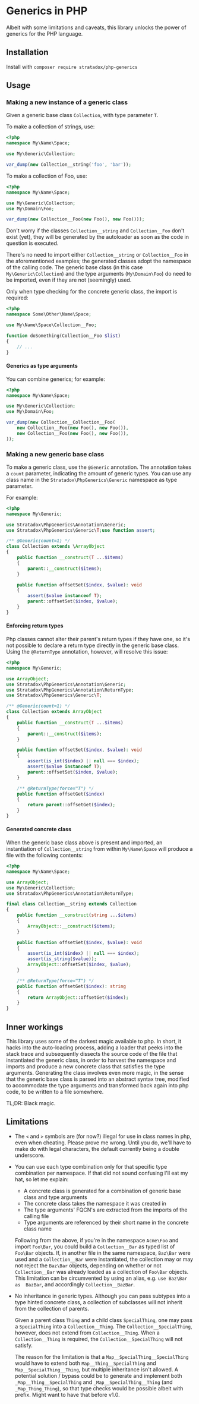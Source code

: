 # Generics in PHP
Albeit with some limitations and caveats, this library unlocks the power of 
generics for the PHP language.

## Installation
Install with `composer require stratadox/php-generics`

## Usage

### Making a new instance of a generic class
Given a generic base class `Collection`, with type parameter `T`.

To make a collection of strings, use:
```php
<?php
namespace My\Name\Space;

use My\Generic\Collection;

var_dump(new Collection__string('foo', 'bar'));
```
To make a collection of Foo, use:
```php
<?php
namespace My\Name\Space;

use My\Generic\Collection;
use My\Domain\Foo;

var_dump(new Collection__Foo(new Foo(), new Foo()));
```
Don't worry if the classes `Collection__string` and `Collection__Foo` don't 
exist (yet), they will be generated by the autoloader as soon as the code in 
question is executed.

There's no need to import either `Collection__string` or `Collection__Foo` in 
the aforementioned examples; the generated classes adopt the namespace of the 
calling code.
The generic base class (in this case `My\Generic\Collection`) and the type 
arguments (`My\Domain\Foo`) do need to be imported, even if they are not 
(seemingly) used.

Only when type checking for the concrete generic class, the import is required:
```php
<?php
namespace Some\Other\Name\Space;

use My\Name\Space\Collection__Foo;

function doSomething(Collection__Foo $list)
{
    // ...
}
```

#### Generics as type arguments
You can combine generics; for example:

```php
<?php
namespace My\Name\Space;

use My\Generic\Collection;
use My\Domain\Foo;

var_dump(new Collection__Collection__Foo(
    new Collection__Foo(new Foo(), new Foo()),
    new Collection__Foo(new Foo(), new Foo()),
));
```

### Making a new generic base class
To make a generic class, use the `@Generic` annotation. The annotation takes a 
`count` parameter, indicating the amount of generic types. You can use any class 
name in the `Stratadox\PhpGenerics\Generic` namespace as type parameter.

For example:
```php
<?php
namespace My\Generic;

use Stratadox\PhpGenerics\Annotation\Generic;
use Stratadox\PhpGenerics\Generic\T;use function assert;

/** @Generic(count=1) */
class Collection extends \ArrayObject
{
    public function __construct(T ...$items)
    {
        parent::__construct($items);
    }

    public function offsetSet($index, $value): void
    {
        assert($value instanceof T);
        parent::offsetSet($index, $value);
    }
}
```

#### Enforcing return types
Php classes cannot alter their parent's return types if they have one, so it's 
not possible to declare a return type directly in the generic base class.
Using the `@ReturnType` annotation, however, will resolve this issue:

```php
<?php
namespace My\Generic;

use ArrayObject;
use Stratadox\PhpGenerics\Annotation\Generic;
use Stratadox\PhpGenerics\Annotation\ReturnType;
use Stratadox\PhpGenerics\Generic\T;

/** @Generic(count=1) */
class Collection extends ArrayObject
{
    public function __construct(T ...$items)
    {
        parent::__construct($items);
    }

    public function offsetSet($index, $value): void
    {
        assert(is_int($index) || null === $index);
        assert($value instanceof T);
        parent::offsetSet($index, $value);
    }

    /** @ReturnType(force="T") */
    public function offsetGet($index)
    {
        return parent::offsetGet($index);
    }
}
```

#### Generated concrete class
When the generic base class above is present and imported, an instantiation of 
`Collection__string` from within `My\Name\Space` will produce a file with the 
following contents:

```php
<?php
namespace My\Name\Space;

use ArrayObject;
use My\Generic\Collection;
use Stratadox\PhpGenerics\Annotation\ReturnType;

final class Collection__string extends Collection
{
    public function __construct(string ...$items)
    {
        ArrayObject::__construct($items);
    }

    public function offsetSet($index, $value): void
    {
        assert(is_int($index) || null === $index);
        assert(is_string($value));
        ArrayObject::offsetSet($index, $value);
    }

    /** @ReturnType(force="T") */
    public function offsetGet($index): string
    {
        return ArrayObject::offsetGet($index);
    }
}
```

## Inner workings
This library uses some of the darkest magic available to php. In short, it hacks 
into the auto-loading process, adding a loader that peeks into the stack trace 
and subsequently dissects the source code of the file that instantiated the 
generic class, in order to harvest the namespace and imports and produce a new 
concrete class that satisfies the type arguments. Generating the class involves 
even more magic, in the sense that the generic base class is parsed into an 
abstract syntax tree, modified to accommodate the type arguments and transformed 
back again into php code, to be written to a file somewhere.

TL;DR: Black magic.

## Limitations
- The `<` and `>` symbols are (for now?) illegal for use in class names in php, 
  even when cheating. Please prove me wrong. Until you do, we'll have to make do 
  with legal characters, the default currently being a double underscore.

- You can use each type combination only for that specific type combination per 
  namespace. If that did not sound confusing I'll eat my hat, so let me explain:
  - A concrete class is generated for a combination of generic base class and 
    type arguments
  - The concrete class takes the namespace it was created in
  - The type arguments' FQCN's are extracted from the imports of the calling file
  - Type arguments are referenced by their short name in the concrete class name

  Following from the above, if you're in the namespace `Acme\Foo` and import 
  `Foo\Bar`, you could build a `Collection__Bar` as typed list of `Foo\Bar` 
  objects. If, in another file in the same namespace, `Baz\Bar` were used and a 
  `Collection__Bar` were instantiated, the collection may or may not reject the 
  `Baz\Bar` objects, depending on whether or not `Collection__Bar` was already 
  loaded as a collection of `Foo\Bar` objects.
  This limitation can be circumvented by using an alias, e.g. `use Baz\Bar as 
  BazBar`, and accordingly `Collection__BazBar`.

- No inheritance in generic types. Although you can pass subtypes into a type 
  hinted concrete class, a collection of subclasses will not inherit from the 
  collection of parents.

  Given a parent class `Thing` and a child class `SpecialThing`, one may pass 
  a `SpecialThing` into a `Collection__Thing`. The `Collection__SpecialThing`,
  however, does not extend from `Collection__Thing`. When a `Collection__Thing`
  is required, the `Collection__SpecialThing` will not satisfy.

  The reason for the limitation is that a `Map__SpecialThing__SpecialThing` 
  would have to extend both `Map__Thing__SpecialThing` and 
  `Map__SpecialThing__Thing`, but multiple inheritance isn't allowed. A 
  potential solution / bypass could be to generate and implement both 
  `_Map__Thing__SpecialThing` and `_Map__SpecialThing__Thing` (and 
  `_Map_Thing_Thing`), so that type checks would be possible albeit with prefix. 
  Might want to have that before v1.0.

